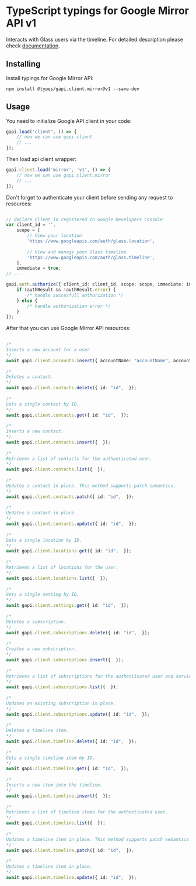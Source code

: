 # TypeScript typings for Google Mirror API v1
Interacts with Glass users via the timeline.
For detailed description please check [documentation](https://developers.google.com/glass).

## Installing

Install typings for Google Mirror API:
```
npm install @types/gapi.client.mirror@v1 --save-dev
```

## Usage

You need to initialize Google API client in your code:
```typescript
gapi.load("client", () => { 
    // now we can use gapi.client
    // ... 
});
```

Then load api client wrapper:
```typescript
gapi.client.load('mirror', 'v1', () => {
    // now we can use gapi.client.mirror
    // ... 
});
```

Don't forget to authenticate your client before sending any request to resources:
```typescript

// declare client_id registered in Google Developers Console
var client_id = '',
    scope = [     
        // View your location
        'https://www.googleapis.com/auth/glass.location',
    
        // View and manage your Glass timeline
        'https://www.googleapis.com/auth/glass.timeline',
    ],
    immediate = true;
// ...

gapi.auth.authorize({ client_id: client_id, scope: scope, immediate: immediate }, authResult => {
    if (authResult && !authResult.error) {
        /* handle succesfull authorization */
    } else {
        /* handle authorization error */
    }
});            
```

After that you can use Google Mirror API resources:

```typescript 
    
/* 
Inserts a new account for a user  
*/
await gapi.client.accounts.insert({ accountName: "accountName", accountType: "accountType", userToken: "userToken",  }); 
    
/* 
Deletes a contact.  
*/
await gapi.client.contacts.delete({ id: "id",  }); 
    
/* 
Gets a single contact by ID.  
*/
await gapi.client.contacts.get({ id: "id",  }); 
    
/* 
Inserts a new contact.  
*/
await gapi.client.contacts.insert({  }); 
    
/* 
Retrieves a list of contacts for the authenticated user.  
*/
await gapi.client.contacts.list({  }); 
    
/* 
Updates a contact in place. This method supports patch semantics.  
*/
await gapi.client.contacts.patch({ id: "id",  }); 
    
/* 
Updates a contact in place.  
*/
await gapi.client.contacts.update({ id: "id",  }); 
    
/* 
Gets a single location by ID.  
*/
await gapi.client.locations.get({ id: "id",  }); 
    
/* 
Retrieves a list of locations for the user.  
*/
await gapi.client.locations.list({  }); 
    
/* 
Gets a single setting by ID.  
*/
await gapi.client.settings.get({ id: "id",  }); 
    
/* 
Deletes a subscription.  
*/
await gapi.client.subscriptions.delete({ id: "id",  }); 
    
/* 
Creates a new subscription.  
*/
await gapi.client.subscriptions.insert({  }); 
    
/* 
Retrieves a list of subscriptions for the authenticated user and service.  
*/
await gapi.client.subscriptions.list({  }); 
    
/* 
Updates an existing subscription in place.  
*/
await gapi.client.subscriptions.update({ id: "id",  }); 
    
/* 
Deletes a timeline item.  
*/
await gapi.client.timeline.delete({ id: "id",  }); 
    
/* 
Gets a single timeline item by ID.  
*/
await gapi.client.timeline.get({ id: "id",  }); 
    
/* 
Inserts a new item into the timeline.  
*/
await gapi.client.timeline.insert({  }); 
    
/* 
Retrieves a list of timeline items for the authenticated user.  
*/
await gapi.client.timeline.list({  }); 
    
/* 
Updates a timeline item in place. This method supports patch semantics.  
*/
await gapi.client.timeline.patch({ id: "id",  }); 
    
/* 
Updates a timeline item in place.  
*/
await gapi.client.timeline.update({ id: "id",  });
```